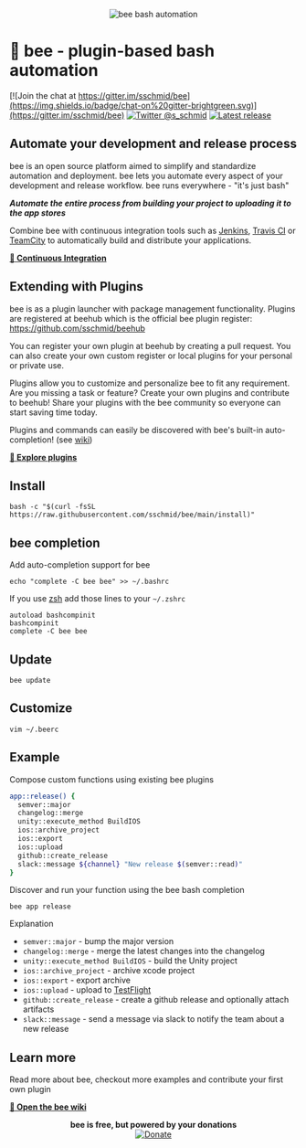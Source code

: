 <p align="center">
    <img src="https://raw.githubusercontent.com/sschmid/bee/main/readme/bee-header.png" alt="bee bash automation">
</p>

# 🐝 bee - plugin-based bash automation

[![Join the chat at https://gitter.im/sschmid/bee](https://img.shields.io/badge/chat-on%20gitter-brightgreen.svg)](https://gitter.im/sschmid/bee)
[![Twitter @s_schmid](https://img.shields.io/badge/twitter-follow%20%40s__schmid-blue.svg)](https://twitter.com/intent/follow?original_referer=https%3A%2F%2Fgithub.com%2Fsschmid%2Fbee&screen_name=s_schmid&tw_p=followbutton)
[![Latest release](https://img.shields.io/github/release/sschmid/bee.svg)](https://github.com/sschmid/bee/releases)

## Automate your development and release process

bee is an open source platform aimed to simplify and standardize automation and deployment.
bee lets you automate every aspect of your development and release workflow.
bee runs everywhere - "it's just bash"

*__Automate the entire process from building your project to uploading it to the app stores__*

Combine bee with continuous integration tools such as [Jenkins](https://jenkins.io), [Travis CI](https://travis-ci.org) or [TeamCity](https://www.jetbrains.com/teamcity/) to automatically
build and distribute your applications.

[**🐝 Continuous Integration**](https://github.com/sschmid/bee/wiki/Continuous-Integration)

## Extending with Plugins

bee is as a plugin launcher with package management functionality.
Plugins are registered at beehub which is the official bee plugin register: https://github.com/sschmid/beehub

You can register your own plugin at beehub by creating a pull request.
You can also create your own custom register or local plugins for your personal or private use.

Plugins allow you to customize and personalize bee to fit any requirement.
Are you missing a task or feature? Create your own plugins and contribute to beehub!
Share your plugins with the bee community so everyone can start saving time today.

Plugins and commands can easily be discovered with bee's built-in auto-completion! (see [wiki](https://github.com/sschmid/bee/wiki/bee-bash-completion))

[**🐝 Explore plugins**](https://github.com/sschmid/beehub)


## Install

```
bash -c "$(curl -fsSL https://raw.githubusercontent.com/sschmid/bee/main/install)"
```


## bee completion

Add auto-completion support for bee

```
echo "complete -C bee bee" >> ~/.bashrc
```

If you use [zsh](https://ohmyz.sh/) add those lines to your `~/.zshrc`

```
autoload bashcompinit
bashcompinit
complete -C bee bee
```

## Update

```
bee update
```


## Customize

```
vim ~/.beerc
```


## Example

Compose custom functions using existing bee plugins
```bash
app::release() {
  semver::major
  changelog::merge
  unity::execute_method BuildIOS
  ios::archive_project
  ios::export
  ios::upload
  github::create_release
  slack::message ${channel} "New release $(semver::read)"
}
```

Discover and run your function using the bee bash completion
```
bee app release
```

Explanation
- `semver::major` - bump the major version
- `changelog::merge` - merge the latest changes into the changelog
- `unity::execute_method BuildIOS` - build the Unity project
- `ios::archive_project` - archive xcode project
- `ios::export` - export archive
- `ios::upload` - upload to [TestFlight](https://developer.apple.com/testflight/)
- `github::create_release` - create a github release and optionally attach artifacts
- `slack::message` - send a message via slack to notify the team about a new release


## Learn more

Read more about bee, checkout more examples and contribute your first own plugin

[**🐝 Open the bee wiki**](https://github.com/sschmid/bee/wiki)

<p align="center">
    <b>bee is free, but powered by your donations</b>
    <br />
    <a href="https://www.paypal.com/cgi-bin/webscr?cmd=_s-xclick&hosted_button_id=M7WHTWP4GE75Y"><img src="https://www.paypalobjects.com/en_US/i/btn/btn_donate_LG.gif" alt="Donate">
    </a>
</p>
